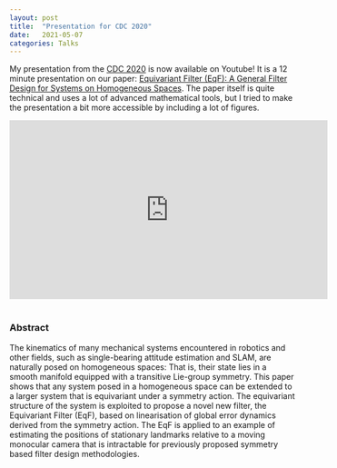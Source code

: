 ```yaml
---
layout: post
title:  "Presentation for CDC 2020"
date:   2021-05-07
categories: Talks
---
```


My presentation from the [CDC 2020](https://cdc2020.ieeecss.org/) is now available on Youtube!
It is a 12 minute presentation on our paper: [Equivariant Filter (EqF): A General Filter Design for Systems on Homogeneous Spaces](https://ieeexplore.ieee.org/abstract/document/9303813/).
The paper itself is quite technical and uses a lot of advanced mathematical tools, but I tried to make the presentation a bit more accessible by including a lot of figures.

<iframe style="display: block; margin: auto;" width="560" height="315" src="https://www.youtube.com/embed/AwlDJU_3nuc" title="YouTube video player" frameborder="0" allow="accelerometer; autoplay; clipboard-write; encrypted-media; gyroscope; picture-in-picture" allowfullscreen></iframe>

<br>

### Abstract

The kinematics of many mechanical systems encountered in robotics and other fields, such as single-bearing attitude estimation and SLAM, are naturally posed on homogeneous spaces: That is, their state lies in a smooth manifold equipped with a transitive Lie-group symmetry. This paper shows that any system posed in a homogeneous space can be extended to a larger system that is equivariant under a symmetry action. The equivariant structure of the system is exploited to propose a novel new filter, the Equivariant Filter (EqF), based on linearisation of global error dynamics derived from the symmetry action. The EqF is applied to an example of estimating the positions of stationary landmarks relative to a moving monocular camera that is intractable for previously proposed symmetry based filter design methodologies.